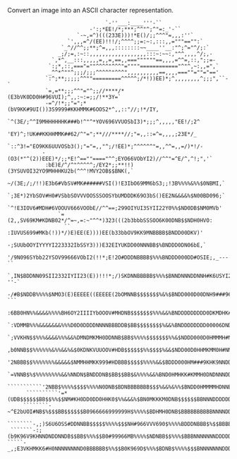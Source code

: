 Convert an image into an ASCII character representation.

```
                               `-''___:____'''-``
                          -':;*EE!/*;***;^^"^;^"=:_'-``
                      `-~,=^)(((233E)))!*E()/;;^^^"=,,,:''`
                   `',,,=^/(EE)!!!/;^^^^;;=:~:,:::,,="""=="":`
                 `_^//^^;;**;^=,,,::::::::~~____''__:"^;^="^/;:`
                _;/;=,:~::,,,,,,,,,,,,,,,,,,:::~:~~:,"^^,,,,^/;,-
              `,*^,__:::,,,,,=,,=,==,,===""""""==,,,,=^^=,::,";;=-
             `:;*,::,==="=""^^^^"^^^"=""""============"^"^,~:,,=",`
             _^^*^""^;;;/;;;^^^^^"^^^",,,,,,,,,,==,,,,===""=""="=='
            `:^;**;;;;;^^""=========^^^^^;/*!))EE)*;^,,,,,,,,^;;;",``-`
            `=,=**;;;^^"="^;;//****/*(E3bVK0DD0H#96VUI);^,,:~:=;;/!**3Y=`
            -=^/!*;;"=";*(bV9KK#9UI())3S9999#KKHMMK#6OOS2*^,,::"//;!*/IY,
            `^(3E/;^^I9MHHHHHHK###b!^"^*YOV696VVUOSbI3)*;;;^,,,,,"EE!/;2^
             'EY)^;!UK##KKHHMMK##62/^"=";**///****//;"=,,::=^=,,,,;23E*/_
           `::^3!="EO9KK6UUVOSb3();"="=,,"^;/!EE)*;^^^^^^"=,,^^=,,=/)*!/-
           -(O3(*"^(2))EEE)*/;;*E!^==""===="^^;EYO66VObYI2)//^^"=^E/^,^!;",'`
            :bE)E/^/^"^^^^^;/EY2*;;**!!)(3YSUVOI32YO9MHHHKU2b(^^^!MVY2OB$$BNK(,`
             ~/(3E;/;/!!)E3b6#VbSV#MK######VSI()!E3IbO69MM6bS3;;!3B%%%%&%%$0NBMI,`
              `;3E*)2YbSOV#H0#VSbbSOVVVOOSSSOOSYbUMDDDK69O3bS()EE2N&&&&%$N00BD096;`
               `^!E3IOV6#MDH#6VOOUV666VOObE//^^==;299OIYUI3SYII22Y0%%$ND0DB$NM0MVb'
                `=(2,,SV69KM#KDNB02*/^=~,=:~"^^*)323(((2b3bbbSSSOO6K00DNB$$NDH0HVO:
                  ``  :IUVUS699#MKb(!))*/)E)EE(E))))EE(b33bbOV9KK9MNBBBB$BNDD00DKV)'
                       -;SUUbOOYIYYYYI223332IbSSY3)))E32EIYUKDD00NNNBB$%BNDDD0DN06bE,`
                      '/9N096SYbb22YSOV99666VObI2(!!*;E!2O#DDDNBBBB$%%%BNDDD000DD#OSIE;,_---``
                   `,IN$BDDNN09SII2332IYII23(E))!!!*;/)SKDNNBBBBB$%%%$BNNDNNNDDNNH#K6USYI223(!;^",::'-''-`
                 -/#B$NDDB%%%%$NMO3(E)EEEEE((EEEEE(2bOMNNB$$$$$$$%&%$BNDD000D00DNH9###96VVUSbbYYI3(3E**)!/^""=,~-```
                :6BB0HN%%&&&&%%%%BH6OY2IIIIYbOOOV#MHDNB$$$$$$$%%%&&%BNDDDDDDDDD0DKMDHK#999999###6VUUSYYbYI233EEE!;;^
              `:VDMMB%%%&&&&&&&%%%D0D0DDDDNNNNBBBDDB$BB$$$$$$$$%&&%BNDDDDDDDD00006DNDHMKKKKKK9996VVVV66699VUOSbbYIY3
            `;VVKHN$$%%%&&&&%%%&&%DMNDMKMH0DDNNB$BB$%%%%$$$$$$$%%&$NDDD000D0HMMMH#NND0HHHM##96VVVV6699966666996966UO
             ,b0NNB$$%%%%%%&%%&&%&$0KDNKVUUOOV#HDB$$$$$$%%$$$$%&&$NDD00D0HHMKMM0H#NNDD0HMK##999999#99996666666VVVV6V
               '2NBBB$$%%%%%%%&&&&&$NMMHHMKK999#HDBBB$$$$$%%%%&&$BDDD000HM###9KHK9NNDDD0HMKKMMMK##99969###9666VUOOVV
                `=VNNB$%$%%%%%%%%&&%NNDN$BNDDDNB$BB$$BB$&%%%%&&%BND0HMHKK#KMMH0DNDNNNDDD0HHHHHMKKKMMMMKKKK##996VOV66
       ```````````'2NBB$%%%%$$$$%%%%N0DNB$BDNBBBBBBB$$$%&&%&%%$BNDD0HMMMMHDNNB$$$BNNNNDDD0DD0H0H0000HMKKMKKK#966999#
      ``````````'=*(UDB$$$$$$BB$$%%$$NM#KH0DD0DD0HHK0$%%&&&%$BN0MKKKM0DNB$$$$$$BBNNNDDDDDDDDDDD00D0HHHHHMMMMKKKK#99K
     ````````-~^E2bUOI#NB$%$$$BB$$$$$$B0966666999999H$%%%%$BDHMH0DNB$BBBBBBBBBBNNNNDDDDDDDDDDDD00HHMMHHHHMMMMMMK###9
  ````````-,;)S6U6OSS#DDNNBB$$$$$%%%%$$$NH#966VVV690$%%%%BDDDNBBB$%$$BBBBBBBNNNNDDDDD0000DDDDD00HHHHHMKMMMHHMMMMKK96
 ```````-:;(b9K96V9KHNNDNDDNNDB$$BB$%%%$$B0#99966MB%%%%$NDNBB$$%%%$BBBNNNNNNNDDDDDDD0000DD000HHHHMHHMHMMMHHHMMMMMKK9
`````-_,;E3VKHMKK6#H0NNNNNNNND0BBBBBB$%%$$B0K969D$%%%$BDNB$%%%%$$$BNNNNNNNDDDDDDDDD00000000HMMMKKMMMMHHHHHHHMMMMK##K
```

